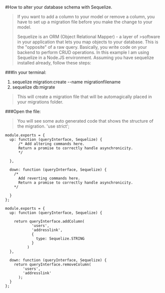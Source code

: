 #How to alter your database schema with Sequelize.

>If you want to add a column to your model or remove a column, you have 
>to set up a migration file before you make the change to your model.
>
>Sequelize is an ORM (Object Relational Mapper) - a layer of >software in your application that lets you map objects to 
>your database. This is the "opposite" of a raw query. 
>Basically, you write code on your backend to perform CRUD 
>operations. 
>In this example I am using Sequelize in a Node.JS environment. Assuming you have sequelize installed already, follow these steps:

###In your terminal:
1. sequelize migration:create --name migrationfilename
2. sequelize db:migrate

>This will create a migration file that will be 
>automagically placed in your migrations folder. 

###Open the file: 
>You will see some auto generated code that shows the 
>structure of the migration. 
    'use strict';

    module.exports = {
      up: function (queryInterface, Sequelize) {
          /* Add altering commands here.
          Return a promise to correctly handle asynchronicity.
          */
      
      },

      down: function (queryInterface, Sequelize) {
        /*
          Add reverting commands here.
          Return a promise to correctly handle asynchronicity.
        */
       
      }
    };

    module.exports = {
      up: function (queryInterface, Sequelize) {

        return queryInterface.addColumn(
                'users',
                'addresslink',
                {
                  type: Sequelize.STRING
                }
              )
      },

      down: function (queryInterface, Sequelize) {
        return queryInterface.removeColumn(
            'users',
            'addresslink'
          );
      }
    };



